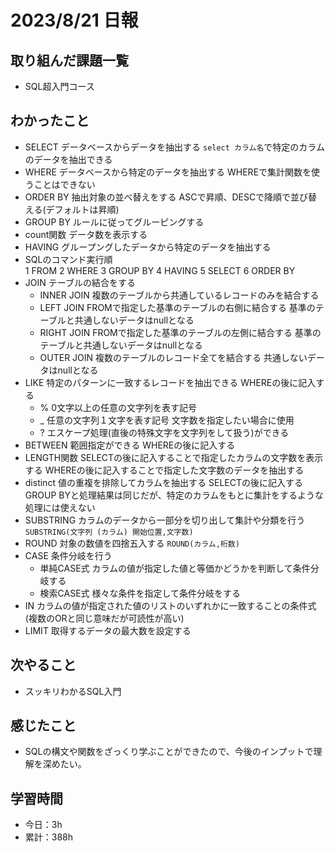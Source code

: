 # 2023/8/21 日報
## 取り組んだ課題一覧
- SQL超入門コース

## わかったこと
- SELECT
  データベースからデータを抽出する
  `select カラム名`で特定のカラムのデータを抽出できる
- WHERE
  データベースから特定のデータを抽出する
  WHEREで集計関数を使うことはできない
- ORDER BY
  抽出対象の並べ替えをする
  ASCで昇順、DESCで降順で並び替える(デフォルトは昇順)
- GROUP BY
  ルールに従ってグルーピングする
- count関数
  データ数を表示する
- HAVING
  グループングしたデータから特定のデータを抽出する
- SQLのコマンド実行順<br>
  1 FROM
  2 WHERE
  3 GROUP BY
  4 HAVING
  5 SELECT
  6 ORDER BY
- JOIN
  テーブルの結合をする
  - INNER JOIN
    複数のテーブルから共通しているレコードのみを結合する
  - LEFT JOIN
    FROMで指定した基準のテーブルの右側に結合する
    基準のテーブルと共通しないデータはnullとなる
  - RIGHT JOIN
    FROMで指定した基準のテーブルの左側に結合する
    基準のテーブルと共通しないデータはnullとなる
  - OUTER JOIN
    複数のテーブルのレコード全てを結合する
    共通しないデータはnullとなる
- LIKE
  特定のパターンに一致するレコードを抽出できる
  WHEREの後に記入する
  - %
    0文字以上の任意の文字列を表す記号
  - _
    任意の文字列１文字を表す記号
    文字数を指定したい場合に使用
  - ?
    エスケープ処理(直後の特殊文字を文字列をして扱う)ができる
- BETWEEN
  範囲指定ができる
  WHEREの後に記入する
- LENGTH関数
  SELECTの後に記入することで指定したカラムの文字数を表示する
  WHEREの後に記入することで指定した文字数のデータを抽出する
- distinct
  値の重複を排除してカラムを抽出する
  SELECTの後に記入する
  GROUP BYと処理結果は同じだが、特定のカラムをもとに集計をするような処理には使えない
- SUBSTRING
  カラムのデータから一部分を切り出して集計や分類を行う
  `SUBSTRING(文字列 (カラム) 開始位置,文字数)`
- ROUND
  対象の数値を四捨五入する
  `ROUND(カラム,桁数)`
- CASE
  条件分岐を行う
  - 単純CASE式
    カラムの値が指定した値と等価かどうかを判断して条件分岐する
  - 検索CASE式
    様々な条件を指定して条件分岐をする
- IN
  カラムの値が指定された値のリストのいずれかに一致することの条件式(複数のORと同じ意味だが可読性が高い)
- LIMIT
  取得するデータの最大数を設定する

## 次やること
- スッキリわかるSQL入門

## 感じたこと
- SQLの構文や関数をざっくり学ぶことができたので、今後のインプットで理解を深めたい。
  
## 学習時間
- 今日：3h
- 累計：388h
